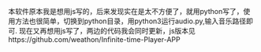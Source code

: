本软件原本我是想用js写的，后来发现实在是太不方便了，就用python写了，使用方法也很简单，切换到python目录，用python3运行audio.py,输入音乐路径即可.
现在又再想用js写了，两边的代码我会同时更新，js版本见https://github.com/weathon/Infinite-time-Player-APP
